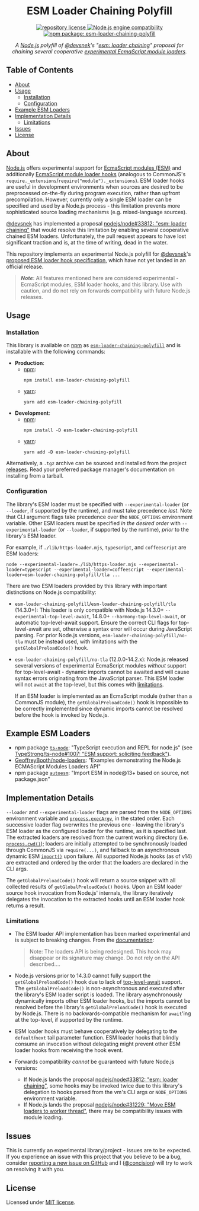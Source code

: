 <h1 align="center">
    ESM Loader Chaining Polyfill
</h1>

<p align="center">
    <a href="https://github.com/concision/esm-loader-chaining-polyfill/blob/master/LICENSE">
        <img alt="repository license" src="https://img.shields.io/github/license/concision/esm-loader-chaining-polyfill?style=for-the-badge"/>
    </a>
    <a href="https://github.com/concision/esm-loader-chaining-polyfill/blob/master/package.json">
        <img alt="Node.js engine compatibility" src="https://img.shields.io/node/v/esm-loader-chaining-polyfill?color=green&logo=node.js&logoColor=green&style=for-the-badge"/>
    </a>
    <a href="https://www.npmjs.com/package/esm-loader-chaining-polyfill">
        <img alt="npm package: esm-loader-chaining-polyfill" src="https://img.shields.io/npm/v/esm-loader-chaining-polyfill?color=red&logo=npm&style=for-the-badge"/>
    </a>
</p>

<p align="center">
    <i>A <a href="https://nodejs.org/">Node.js</a> polyfill of <a href="https://github.com/devsnek">@devsnek</a>'s "<a href="https://github.com/nodejs/node/pull/33812/">esm: loader chaining</a>" proposal for chaining several cooperative <a href="https://nodejs.org/api/esm.html#esm_experimental_loaders">experimental EcmaScript module loaders</a>.</i>
</p>


## Table of Contents
- [About](#about)
- [Usage](#usage)
  - [Installation](#installation)
  - [Configuration](#configuration)
- [Example ESM Loaders](#example-esm-loaders)
- [Implementation Details](#implementation-details)
  - [Limitations](#limitations)
- [Issues](#issues)
- [License](#license)


## About
[Node.js](https://nodejs.org/) offers experimental support for [EcmaScript modules (ESM)](https://nodejs.org/api/esm.html#esm_modules_ecmascript_modules) and additionally [EcmaScript module loader hooks](https://nodejs.org/api/esm.html#esm_experimental_loaders) (analogous to CommonJS's `require._extensions`/`require("module")._extensions`). ESM loader hooks are useful in development environments when sources are desired to be preprocessed on-the-fly during program execution, rather than upfront precompilation. However, currently only a single ESM loader can be specified and used by a Node.js process - this limitation prevents more sophisticated source loading mechanisms (e.g. mixed-language sources).

[@devsnek](https://github.com/devsnek) has implemented a proposal [nodejs/node#33812: "esm: loader chaining"](https://github.com/nodejs/node/pull/33812/) that would resolve this limitation by enabling several cooperative chained ESM loaders. Unfortunately, the pull request appears to have lost significant traction and is, at the time of writing, dead in the water.

This repository implements an experimental Node.js polyfill for <a href="https://github.com/devsnek">@devsnek</a>'s [proposed ESM loader hook specification](https://github.com/nodejs/node/blob/9c1c17a84168c5742084c34ac3395ca38bc182eb/doc/api/esm.md#experimental-loaders), which have not yet landed in an official release.

> ***Note***: All features mentioned here are considered experimental - EcmaScript modules, ESM loader hooks, and this library. Use with caution, and do not rely on forwards compatibility with future Node.js releases.


## Usage

### Installation
This library is available on [npm](https://www.npmjs.com/) as [`esm-loader-chaining-polyfill`](https://www.npmjs.com/package/esm-loader-chaining-polyfill) and is installable with the following commands:
- **Production**:
  - [npm](https://docs.npmjs.com/cli/v6): 
    ```
    npm install esm-loader-chaining-polyfill
    ```
  - [yarn](https://yarnpkg.com/cli/): 
    ```
    yarn add esm-loader-chaining-polyfill
    ```
- **Development**:
  - [npm](https://docs.npmjs.com/cli/v6): 
    ```
    npm install -D esm-loader-chaining-polyfill
    ```
  - [yarn](https://yarnpkg.com/cli/): 
    ```
    yarn add -D esm-loader-chaining-polyfill
    ```

Alternatively, a `.tgz` archive can be sourced and installed from the project [releases](https://github.com/concision/esm-loader-chaining-polyfill/releases). Read your preferred package manager's documentation on installing from a tarball.


### Configuration
The library's ESM loader must be specified with `--experimental-loader` (or `--loader`, if supported by the runtime), and must take precedence _last_. Note that CLI argument flags take precedence over the `NODE_OPTIONS` environment variable. Other ESM loaders must be specified _in the desired order_ with `--experimental-loader` (or `--loader`, if supported by the runtime), _prior_ to the library's ESM loader.

For example, if `./lib/https-loader.mjs`, `typescript`, and `coffeescript` are ESM loaders:
```
node --experimental-loader=./lib/https-loader.mjs --experimental-loader=typescript --experimental-loader=coffeescript --experimental-loader=esm-loader-chaining-polyfill/tla ...
```

There are two ESM loaders provided by this library with important distinctions on Node.js compatibility:
- `esm-loader-chaining-polyfill`/`esm-loader-chaining-polyfill/tla` (14.3.0+):  This loader is only compatible with Node.js 14.3.0+ `--experimental-top-level-await`, 14.8.0+ `--harmony-top-level-await`, or automatic top-level-await support. Ensure the correct CLI flags for top-level-await are set, otherwise a syntax error will occur during JavaScript parsing. For prior Node.js versions, `esm-loader-chaining-polyfill/no-tla` must be instead used, with limitations with the `getGlobalPreloadCode()` hook.

- `esm-loader-chaining-polyfill/no-tla` (12.0.0-14.2.x): Node.js released several versions of experimental EcmaScript modules _without_ support for top-level-await - dynamic imports cannot be awaited and will cause syntax errors originating from the JavaScript parser. This ESM loader will not `await` at the top-level, but this comes with [limitations](#limitations).
 
  If an ESM loader is implemented as an EcmaScript module (rather than a CommonJS module), the `getGlobalPreloadCode()` hook is impossible to be correctly implemented since dynamic imports cannot be resolved before the hook is invoked by Node.js.


## Example ESM Loaders
- npm package [`ts-node`](https://github.com/TypeStrong/ts-node): "TypeScript execution and REPL for node.js" (see [TypeStrong/ts-node#1007: "ESM support: soliciting feedback"](https://github.com/TypeStrong/ts-node/issues/1007)).
- [GeoffreyBooth/node-loaders](https://github.com/GeoffreyBooth/node-loaders): "Examples demonstrating the Node.js ECMAScript Modules Loaders API"
- npm package [`autoesm`](https://www.npmjs.com/package/autoesm): "Import ESM in node@13+ based on source, not package.json"


## Implementation Details
`--loader` and `--experimental-loader` flags are parsed from the `NODE_OPTIONS` environment variable and [`process.execArgv`](https://nodejs.org/api/process.html#process_process_execargv), in the stated order. Each successive loader flag overwrites the previous one - leaving the library's ESM loader as the configured loader for the runtime, as it is specified last. The extracted loaders are resolved from the current working directory (i.e. [`process.cwd()`](https://nodejs.org/api/process.html#process_process_cwd)); loaders are initially attempted to be synchronously loaded through CommonJS via `require(...)`, and fallback to an asynchronous dynamic ESM [`import()`](https://nodejs.org/api/esm.html#esm_import_expressions) upon failure. All supported Node.js hooks (as of v14) are extracted and ordered by the order that the loaders are declared in the CLI args.
 
 The `getGlobalPreloadCode()` hook will return a source snippet with all collected results of `getGlobalPreloadCode()` hooks. Upon an ESM loader source hook invocation from Node.js' internals, the library iteratively delegates the invocation to the extracted hooks until an ESM loader hook returns a result.


### Limitations
- The ESM loader API implementation has been marked experimental and is subject to breaking changes. From the [documentation](https://nodejs.org/api/esm.html#esm_experimental_loaders):
  > Note: The loaders API is being redesigned. This hook may disappear or its signature may change. Do not rely on the API described....

- Node.js versions prior to 14.3.0 cannot fully support the `getGlobalPreloadCode()` hook due to lack of [top-level-await](https://github.com/tc39/proposal-top-level-await) support. The `getGlobalPreloadCode()` is non-asynchronous and executed after the library's ESM loader script is loaded. The library asynchronously dynamically imports other ESM loader hooks, but the imports cannot be resolved before the library's `getGlobalPreloadCode()` hook is executed by Node.js. There is no backwards-compatible mechanism for `await`'ing at the top-level, if supported by the runtime.

- ESM loader hooks must behave cooperatively by delegating to the `default`/`next` tail parameter function. ESM loader hooks that blindly consume an invocation without delegating might prevent other ESM loader hooks from receiving the hook event.

- Forwards compatibility _cannot_ be guaranteed with future Node.js versions:
  - If Node.js lands the proposal [nodejs/node#33812: "esm: loader chaining"](https://github.com/nodejs/node/pull/33812/), some hooks may be invoked twice due to this library's delegation to hooks parsed from the vm's CLI args or `NODE_OPTIONS` environment variable.
  - If Node.js lands the proposal [nodejs/node#31229: "Move ESM loaders to worker thread"](https://github.com/nodejs/node/pull/31229), there may be compatibility issues with module loading.


## Issues
This is currently an experimental library/project - issues are to be expected. If you experience an issue with this project that you believe to be a bug, consider [reporting a new issue on GitHub](https://github.com/concision/esm-loader-chaining-polyfill/issues/new) and I ([@concision](https://github.com/concision)) will try to work on resolving it with you.


## License
Licensed under [MIT license](https://choosealicense.com/licenses/mit/).
